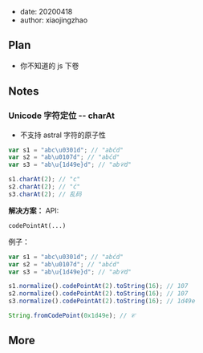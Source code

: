 - date: 20200418
- author: xiaojingzhao

## Plan

- 你不知道的 js 下卷

## Notes

### Unicode 字符定位 -- charAt

- 不支持 astral 字符的原子性

```js
var s1 = "abc\u0301d"; // "abćd"
var s2 = "ab\u0107d"; // "abćd"
var s3 = "ab\u{1d49e}d"; // "ab𝒞d"

s1.charAt(2); // "c"
s2.charAt(2); // "ć"
s3.charAt(2); // 乱码
```

**解决方案：**
API:

```
codePointAt(...)
```

例子：

```js
var s1 = "abc\u0301d"; // "abćd"
var s2 = "ab\u0107d"; // "abćd"
var s3 = "ab\u{1d49e}d"; // "ab𝒞d"

s1.normalize().codePointAt(2).toString(16); // 107
s2.normalize().codePointAt(2).toString(16); // 107
s3.normalize().codePointAt(2).toString(16); // 1d49e

String.fromCodePoint(0x1d49e); // 𝒞
```

## More
